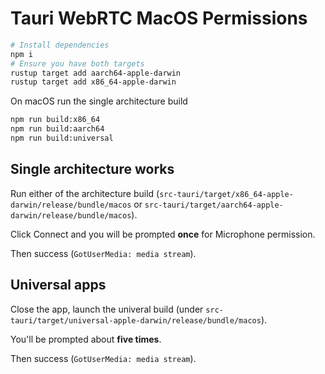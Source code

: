 # Tauri WebRTC MacOS Permissions

```bash 
# Install dependencies
npm i
# Ensure you have both targets
rustup target add aarch64-apple-darwin
rustup target add x86_64-apple-darwin
```

On macOS run the single architecture build

```bash
npm run build:x86_64
npm run build:aarch64
npm run build:universal
```

## Single architecture works

Run either of the architecture build (`src-tauri/target/x86_64-apple-darwin/release/bundle/macos` or `src-tauri/target/aarch64-apple-darwin/release/bundle/macos`).

Click Connect and you will be prompted **once** for Microphone permission.

Then success (`GotUserMedia: media stream`).

## Universal apps

Close the app, launch the univeral build (under `src-tauri/target/universal-apple-darwin/release/bundle/macos`).

You'll be prompted about **five times**.

Then success (`GotUserMedia: media stream`).